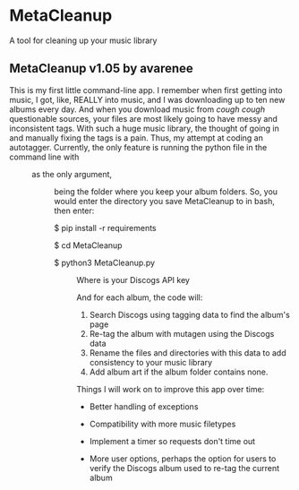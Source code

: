 # MetaCleanup
A tool for cleaning up your music library

MetaCleanup v1.05
by avarenee
----------------

This is my first little command-line app. I remember when first getting into
music, I got, like, REALLY into music, and I was downloading up to ten new 
albums every day. And when you download music from *cough cough* questionable 
sources, your files are most likely going to have messy and inconsistent tags.
With such a huge music library, the thought of going in and manually fixing the
tags is a pain. Thus, my attempt at coding an autotagger. Currently, the only 
feature is running the python file in the command line with *<dir>* as the only 
argument, *<dir>* being the folder where you keep your album folders. So, you 
would enter the directory you save MetaCleanup to in bash, then enter:
  
$ pip install -r requirements

$ cd MetaCleanup

$ python3 MetaCleanup.py *<dir>* *<key>*
  
Where *<key>* is your Discogs API key

And for each album, the code will:

  1. Search Discogs using tagging data to find the album's page
  2. Re-tag the album with mutagen using the Discogs data
  3. Rename the files and directories with this data to add consistency to your
     music library
  4. Add album art if the album folder contains none.

Things I will work on to improve this app over time:

- Better handling of exceptions

- Compatibility with more music filetypes

- Implement a timer so requests don't time out

- More user options, perhaps the option for users to verify the Discogs album
  used to re-tag the current album
